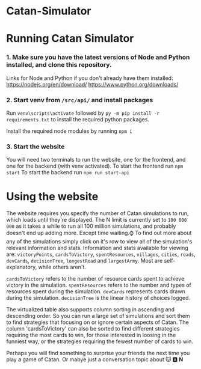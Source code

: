 # Catan-Simulator

# Running Catan Simulator

### 1. Make sure you have the latest versions of Node and Python installed, and clone this repository.
Links for Node and Python if you don't already have them installed:
https://nodejs.org/en/download/
https://www.python.org/downloads/

### 2. Start venv from `/src/api/` and install packages
Run `venv\scripts\activate` followed by `py -m pip install -r requirements.txt` to install the required python packages.

Install the required node modules by running `npm i` 

### 3. Start the website
You will need two terminals to run the website, one for the frontend, and one for the backend (with venv activated).
To start the frontend run `npm start` 
To start the backend run `npm run start-api`


# Using the website
The website requires you specify the number of Catan simulations to run, which loads until they're displayed. The N limit is currently set to `100 000 000` as it takes a while to run all 100 million simulations, and probably doesn't end up adding more. Except time waiting.:watch:
To find out more about any of the simulations simply click on it's row to view all of the simulation's relevant information and stats.
Information and stats available for viewing are:
`victoryPoints`, `cardsToVictory`, `spentResources`, `villages`, `cities`, `roads`, `devCards`, `decisionTree`, `longestRoad` and `largestArmy`. Most are self-explanatory, while others aren't.

`cardsToVictory` refers to the number of resource cards spent to achieve victory in the simulation.
`spentResources` refers to the number and types of resources spent during the simulation.
`devCards` represents cards drawn during the simulation.
`decisionTree` is the linear history of choices logged.

The virtualized table also supports column sorting in ascending and descending order. So you can run a large set of simulations and sort them to find strategies that focusing on or ignore certain aspects of Catan.
The column 'cardsToVictory' can also be sorted to find different strategies requiring the most cards to win, for those interested in loosing in the funniest way, or the strategies requiring the fewest number of cards to win. 

Perhaps you will find something to surprise your friends the next time you play a game of Catan. Or mabye just a conversation topic about :cat: :a: **N**